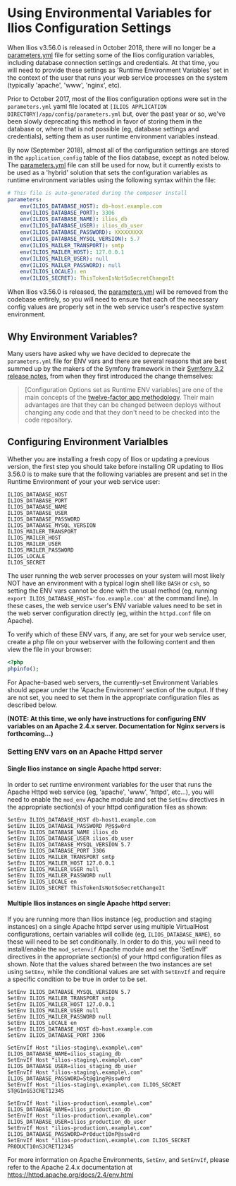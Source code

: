 # Using Environmental Variables for Ilios Configuration Settings

When Ilios v3.56.0 is released in October 2018, there will no longer be a [parameters.yml](https://github.com/ilios/ilios/blob/master/app/config/parameters.yml.dist) file for setting some of the Ilios configuration variables, including database connection settings and credentials.  At that time, you will need to provide these settings as 'Runtime Environment Variables' set in the context of the user that runs your web service processes on the system (typically 'apache', 'www', 'nginx', etc).

Prior to October 2017, most of the Ilios configuration options were set in the `parameters.yml` yaml file located at `[ILIOS APPLICATION DIRECTORY]/app/config/parameters.yml` but, over the past year or so, we've been slowly deprecating this method in favor of storing them in the database or, where that is not possible (eg, database settings and credentials), setting them as user runtime environment variables instead.

By now (September 2018), almost all of the configuration settings are stored in the `application_config` table of the Ilios database, except as noted below.  The [parameters.yml](https://github.com/ilios/ilios/blob/master/app/config/parameters.yml.dist) file can still be used for now, but it currently exists to be used as a 'hybrid' solution that sets the configuration variables as runtime environment variables using the following syntax within the file:

```yaml
# This file is auto-generated during the composer install
parameters:
    env(ILIOS_DATABASE_HOST): db-host.example.com
    env(ILIOS_DATABASE_PORT): 3306
    env(ILIOS_DATABASE_NAME): ilios_db
    env(ILIOS_DATABASE_USER): ilios_db_user
    env(ILIOS_DATABASE_PASSWORD): XXXXXXXXX
    env(ILIOS_DATABASE_MYSQL_VERSION): 5.7
    env(ILIOS_MAILER_TRANSPORT): smtp
    env(ILIOS_MAILER_HOST): 127.0.0.1
    env(ILIOS_MAILER_USER): null
    env(ILIOS_MAILER_PASSWORD): null
    env(ILIOS_LOCALE): en
    env(ILIOS_SECRET): ThisTokenIsNotSoSecretChangeIt
```

When Ilios v3.56.0 is released, the [parameters.yml](https://github.com/ilios/ilios/blob/master/app/config/parameters.yml.dist) will be removed from the codebase entirely, so you will need to ensure that each of the necessary config values are properly set in the web service user's respective system environment.

## Why Environment Variables?

Many users have asked why we have decided to deprecate the `parameters.yml` file for ENV vars and there are several reasons that are best summed up by the makers of the Symfony framework in their [Symfony 3.2 release notes](https://symfony.com/blog/new-in-symfony-3-2-runtime-environment-variables), from when they first introduced the change themselves:

>[Configuration Options set as Runtime ENV variables] are one of the main concepts of the [twelve-factor app methodology](https://12factor.net/). Their main advantages are that they can be changed between deploys without changing any code and that they don't need to be checked into the code repository.

## Configuring Environment Varialbles

Whether you are installing a fresh copy of Ilios or updating a previous version, the first step you should take before installing OR updating to Ilios 3.56.0 is to make sure that the following variables are present and set in the Runtime Environment of your your web service user:

```
ILIOS_DATABASE_HOST
ILIOS_DATABASE_PORT
ILIOS_DATABASE_NAME
ILIOS_DATABASE_USER
ILIOS_DATABASE_PASSWORD
ILIOS_DATABASE_MYSQL_VERSION
ILIOS_MAILER_TRANSPORT
ILIOS_MAILER_HOST
ILIOS_MAILER_USER
ILIOS_MAILER_PASSWORD
ILIOS_LOCALE
ILIOS_SECRET
```

The user running the web server processes on your system will most likely NOT have an environment with a typical login shell like `BASH` or `csh`, so setting the ENV vars cannot be done with the usual method (eg, running `export ILIOS_DATABASE_HOST='foo.example.com'` at the command line). In these cases, the web service user's ENV variable values need to be set in the web server configuration directly (eg, within the `httpd.conf` file on Apache).

To verify which of these ENV vars, if any, are set for your web service user, create a php file on your webserver with the following content and then view the file in your browser:

```php
<?php
phpinfo();

```

For Apache-based web servers, the currently-set Environment Variables should appear under the 'Apache Environment' section of the output.  If they are not set, you need to set them in the appropriate configuration files as described below.

**(NOTE: At this time, we only have instructions for configuring ENV variables on an Apache 2.4.x server. Documentation for Nginx servers is forthcoming...)**

### Setting ENV vars on an Apache Httpd server

#### Single Ilios instance on single Apache httpd server:
In order to set runtime environment variables for the user that runs the Apache Httpd web service (eg, 'apache', 'www', 'httpd', etc...), you will need to enable the `mod_env` Apache module and set the `SetEnv` directives in the appropriate section(s) of your httpd configuration files as shown:

```
SetEnv ILIOS_DATABASE_HOST db-host1.example.com
SetEnv ILIOS_DATABASE_PASSWORD P@$$w0rd
SetEnv ILIOS_DATABASE_NAME ilios_db
SetEnv ILIOS_DATABASE_USER ilios_db_user
SetEnv ILIOS_DATABASE_MYSQL_VERSION 5.7
SetEnv ILIOS_DATABASE_PORT 3306
SetEnv ILIOS_MAILER_TRANSPORT smtp
SetEnv ILIOS_MAILER_HOST 127.0.0.1
SetEnv ILIOS_MAILER_USER null
SetEnv ILIOS_MAILER_PASSWORD null
SetEnv ILIOS_LOCALE en
SetEnv ILIOS_SECRET ThisTokenIsNotSoSecretChangeIt
```

#### Multiple Ilios instances on single Apache httpd server:
If you are running more than Ilios instance (eg, production and staging instances) on a single Apache httpd server using multiple VirtualHost configurations, certain variables will collide (eg, `ILIOS_DATABASE_NAME`), so these will need to be set conditionally.  In order to do this, you will need to install/enable the `mod_setenvif` Apache module and set the 'SetEnvIf' directives in the appropriate section(s) of your httpd configuration files as shown.  Note that the values shared between the two instances are set using `SetEnv`, while the conditional values are set with `SetEnvIf` and require a specific condition to be true in order to be set.  

```
SetEnv ILIOS_DATABASE_MYSQL_VERSION 5.7
SetEnv ILIOS_MAILER_TRANSPORT smtp
SetEnv ILIOS_MAILER_HOST 127.0.0.1
SetEnv ILIOS_MAILER_USER null
SetEnv ILIOS_MAILER_PASSWORD null
SetEnv ILIOS_LOCALE en
SetEnv ILIOS_DATABASE_HOST db-host.example.com
SetEnv ILIOS_DATABASE_PORT 3306

SetEnvIf Host "ilios-staging\.example\.com" ILIOS_DATABASE_NAME=ilios_staging_db
SetEnvIf Host "ilios-staging\.example\.com" ILIOS_DATABASE_USER=ilios_staging_db_user
SetEnvIf Host "ilios-staging\.example\.com" ILIOS_DATABASE_PASSWORD=St@g1ngP@ssw0rd
SetEnvIf Host "ilios-staging\.example\.com ILIOS_SECRET ST@G1nGS3CRET12345

SetEnvIf Host "ilios-production\.example\.com" ILIOS_DATABASE_NAME=ilios_production_db
SetEnvIf Host "ilios-production\.example\.com" ILIOS_DATABASE_USER=ilios_production_db_user
SetEnvIf Host "ilios-production\.example\.com" ILIOS_DATABASE_PASSWORD=Pr0duct10nP@ssw0rd
SetEnvIf Host "ilios-production\.example\.com ILIOS_SECRET PR0DUCT10nS3CRET12345
```

For more information on Apache Environments, `SetEnv`, and `SetEnvIf`, please refer to the Apache 2.4.x documentation at https://httpd.apache.org/docs/2.4/env.html
